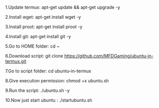 1.Update termux: apt-get update && apt-get upgrade -y

2.Install wget: apt-get install wget -y

3.Install proot: apt-get install proot -y

4.Install git: apt-get install git -y

5.Go to HOME folder: cd ~

6.Download script: git clone https://github.com/MFDGaming/ubuntu-in-termux.git

7.Go to script folder: cd ubuntu-in-termux

8.Give execution permission: chmod +x ubuntu.sh

9.Run the script: ./ubuntu.sh -y

10.Now just start ubuntu : ./startubuntu.sh
